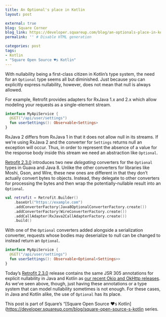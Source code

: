 ```yaml
---
title: An Optional's place in Kotlin
layout: post

external: true
blog: Square Corner
blog_link: https://developer.squareup.com/blog/an-optionals-place-in-kotlin
permalink: '' # Disable HTML generation

categories: post
tags:
- Kotlin
- "Square Open Source ♥s Kotlin"
---
```


With nullability being a first-class citizen in Kotlin’s type system, the need for an `Optional` type seems all but diminished. Just because you can explicitly express nullability, however, does not mean that null is always allowed.

For example, Retrofit provides adapters for RxJava 1.x and 2.x which allow modeling your requests as a single-element stream.

```kotlin
interface MyApiService {
  @GET("/api/user/settings")
  fun userSettings(): Observable<Settings>
}
```

RxJava 2 differs from RxJava 1 in that it does not allow null in its streams. If we’re using RxJava 2 and the converter for `Settings` returns null an exception will occur. Thus, in order to represent the absence of a value for the response body inside this stream we need an abstraction like `Optional`.

[Retrofit 2.3.0](https://github.com/square/retrofit/blob/master/CHANGELOG.md#version-230-2017-05-13) introduces two new _delegating_ converters for the `Optional` types in Guava and Java 8. Unlike the other converters for libraries like Moshi, Gson, and Wire, these new ones are different in that they don’t actually convert bytes to objects. Instead, they delegate to other converters for processing the bytes and then wrap the potentially-nullable result into an `Optional`.

```kotlin
val retrofit = Retrofit.Builder()
    .baseUrl("https://example.com")
    .addConverterFactory(Java8OptionalConverterFactory.create())
    .addConverterFactory(WireConverterFactory.create())
    .addCallAdapter(RxJava2CallAdapterFactory.create())
    .build()
```

With one of the `Optional` converters added alongside a serialization converter, requests whose bodies may deserialize to null can be changed to instead return an `Optional`.

```kotlin
interface MyApiService {
  @GET("/api/user/settings")
  fun userSettings(): Observable<Optional<Settings>>
}
```

Today’s [Retrofit 2.3.0](https://github.com/square/retrofit/blob/master/CHANGELOG.md#version-230-2017-05-13) release contains the same JSR 305 annotations for explicit nullability in Java and Kotlin as [our recent Okio and OkHttp releases](https://developer.squareup.com/blog/rolling-out-nullable). As we’ve seen above, though, just having these annotations​ or a type system that can model nullability sometimes is not enough. For these cases, in Java and Kotlin alike, the use of `Optional` has its place.

This post is part of Square’s “[Square Open Source ♥s Kotlin](https://developer.squareup.com/blog/square-open-source-s-kotlin series.